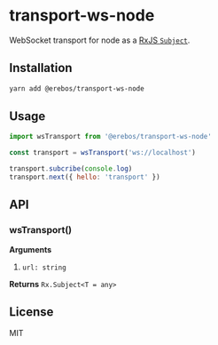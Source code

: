 # transport-ws-node

WebSocket transport for node as a [RxJS `Subject`](http://reactivex.io/rxjs/class/es6/Subject.js~Subject.html).

## Installation

```sh
yarn add @erebos/transport-ws-node
```

## Usage

```js
import wsTransport from '@erebos/transport-ws-node'

const transport = wsTransport('ws://localhost')

transport.subcribe(console.log)
transport.next({ hello: 'transport' })
```

## API

### wsTransport()

**Arguments**

1.  `url: string`

**Returns** `Rx.Subject<T = any>`

## License

MIT
